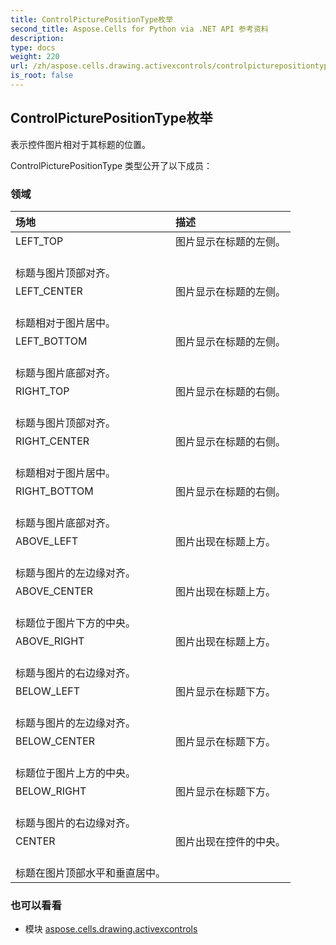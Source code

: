 ```yaml
---
title: ControlPicturePositionType枚举
second_title: Aspose.Cells for Python via .NET API 参考资料
description:
type: docs
weight: 220
url: /zh/aspose.cells.drawing.activexcontrols/controlpicturepositiontype/
is_root: false
---
```

## ControlPicturePositionType枚举
表示控件图片相对于其标题的位置。



ControlPicturePositionType 类型公开了以下成员：

### 领域
|场地|描述|
| :- | :- |
| LEFT_TOP |图片显示在标题的左侧。<br/>标题与图片顶部对齐。|
| LEFT_CENTER |图片显示在标题的左侧。<br/>标题相对于图片居中。|
| LEFT_BOTTOM |图片显示在标题的左侧。<br/>标题与图片底部对齐。|
| RIGHT_TOP |图片显示在标题的右侧。<br/>标题与图片顶部对齐。|
| RIGHT_CENTER |图片显示在标题的右侧。<br/>标题相对于图片居中。|
| RIGHT_BOTTOM |图片显示在标题的右侧。<br/>标题与图片底部对齐。|
| ABOVE_LEFT |图片出现在标题上方。<br/>标题与图片的左边缘对齐。|
| ABOVE_CENTER |图片出现在标题上方。<br/>标题位于图片下方的中央。|
| ABOVE_RIGHT |图片出现在标题上方。<br/>标题与图片的右边缘对齐。|
| BELOW_LEFT |图片显示在标题下方。<br/>标题与图片的左边缘对齐。|
| BELOW_CENTER |图片显示在标题下方。<br/>标题位于图片上方的中央。|
| BELOW_RIGHT |图片显示在标题下方。<br/>标题与图片的右边缘对齐。|
| CENTER |图片出现在控件的中央。<br/>标题在图片顶部水平和垂直居中。|



### 也可以看看
* 模块 [aspose.cells.drawing.activexcontrols](..)
